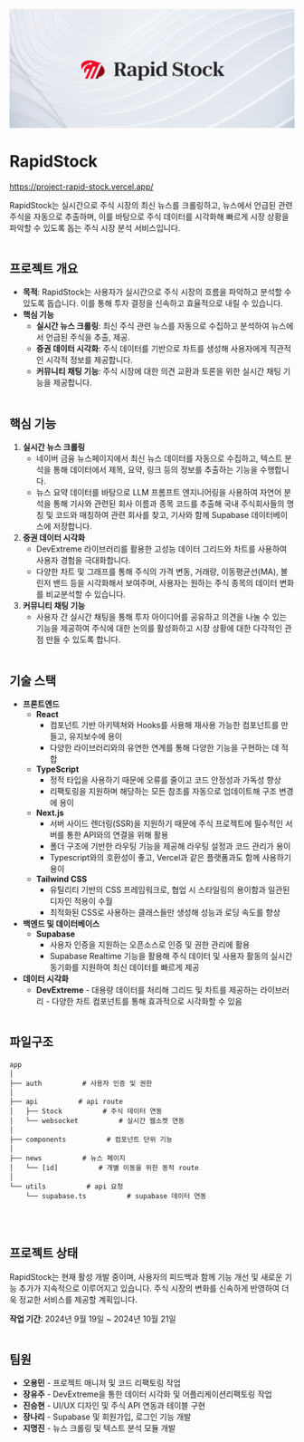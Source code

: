 ![Logo](/public/images/README_thumbnail.png)

# RapidStock

https://project-rapid-stock.vercel.app/

RapidStock는 실시간으로 주식 시장의 최신 뉴스를 크롤링하고, 뉴스에서 언급된 관련 주식을 자동으로 추출하며, 이를 바탕으로 주식 데이터를 시각화해 빠르게 시장 상황을 파악할 수 있도록 돕는 주식 시장 분석 서비스입니다.
<br><br>

## 프로젝트 개요

- **목적**: RapidStock는 사용자가 실시간으로 주식 시장의 흐름을 파악하고 분석할 수 있도록 돕습니다. 이를 통해 투자 결정을 신속하고 효율적으로 내릴 수 있습니다.
- **핵심 기능**
  - **실시간 뉴스 크롤링**: 최신 주식 관련 뉴스를 자동으로 수집하고 분석하여 뉴스에서 언급된 주식을 추출, 제공.
  - **증권 데이터 시각화**: 주식 데이터를 기반으로 차트를 생성해 사용자에게 직관적인 시각적 정보를 제공합니다.
  - **커뮤니티 채팅 기능**: 주식 시장에 대한 의견 교환과 토론을 위한 실시간 채팅 기능을 제공합니다.
    <br><br>

## 핵심 기능

1. **실시간 뉴스 크롤링**
   - 네이버 금융 뉴스페이지에서 최신 뉴스 데이터를 자동으로 수집하고, 텍스트 분석을 통해 데이터에서 제목, 요약, 링크 등의 정보를 추출하는 기능을 수행합니다.
   - 뉴스 요약 데이터를 바탕으로 LLM 프롬프트 엔지니어링을 사용하여 자연어 분석을 통해 기사와 관련된 회사 이름과 종목 코드를 추출해 국내 주식회사들의 명칭 및 코드와 매칭하여 관련 회사를 찾고, 기사와 함께 Supabase 데이터베이스에 저장합니다.
2. **증권 데이터 시각화**
   - DevExtreme 라이브러리를 활용한 고성능 데이터 그리드와 차트를 사용하여 사용자 경험을 극대화합니다.
   - 다양한 차트 및 그래프를 통해 주식의 가격 변동, 거래량, 이동평균선(MA), 볼린저 밴드 등을 시각화해서 보여주며, 사용자는 원하는 주식 종목의 데이터 변화를 비교분석할 수 있습니다.
3. **커뮤니티 채팅 기능**
   - 사용자 간 실시간 채팅을 통해 투자 아이디어를 공유하고 의견을 나눌 수 있는 기능을 제공하여 주식에 대한 논의를 활성화하고 시장 상황에 대한 다각적인 관점 만들 수 있도록 합니다.
     <br><br>

## 기술 스택

- **프론트엔드**
  - **React**
    - 컴포넌트 기반 아키텍쳐와 Hooks를 사용해 재사용 가능한 컴포넌트를 만들고, 유지보수에 용이
    - 다양한 라이브러리와의 유연한 연계를 통해 다양한 기능을 구현하는 데 적합
  - **TypeScript**
    - 정적 타입을 사용하기 때문에 오류를 줄이고 코드 안정성과 가독성 향상
    - 리팩토링을 지원하며 해당하는 모든 참조를 자동으로 업데이트해 구조 변경에 용이
  - **Next.js**
    - 서버 사이드 렌더링(SSR)을 지원하기 때문에 주식 프로젝트에 필수적인 서버를 통한 API와의 연결을 위해 활용
    - 폴더 구조에 기반한 라우팅 기능을 제공해 라우팅 설정과 코드 관리가 용이
    - Typescript와의 호환성이 좋고, Vercel과 같은 플랫폼과도 함께 사용하기 용이
  - **Tailwind CSS**
    - 유틸리티 기반의 CSS 프레임워크로, 협업 시 스타일링의 용이함과 일관된 디자인 적용이 수월
    - 최적화된 CSS로 사용하는 클래스들만 생성해 성능과 로딩 속도를 향상
- **백엔드 및 데이터베이스**
  - **Supabase**
    - 사용자 인증을 지원하는 오픈소스로 인증 및 권한 관리에 활용
    - Supabase Realtime 기능을 활용해 주식 데이터 및 사용자 활동의 실시간 동기화를 지원하여 최신 데이터를 빠르게 제공
- **데이터 시각화**
  - **DevExtreme** - 대용량 데이터를 처리해 그리드 및 차트를 제공하는 라이브러리 - 다양한 차트 컴포넌트를 통해 효과적으로 시각화할 수 있음
    <br><br>

## 파일구조

```
app
│
├── auth          # 사용자 인증 및 권한
│
├── api          # api route
│   ├── Stock          # 주식 데이터 연동
│   └── websocket          # 실시간 웹소켓 연동
│
├── components          # 컴포넌트 단위 기능
│
├── news          # 뉴스 페이지
│   └── [id]          # 개별 이동을 위한 동적 route
│
└── utils          # api 요청
    └── supabase.ts          # supabase 데이터 연동
```

<br><br>

## 프로젝트 상태

RapidStock는 현재 활성 개발 중이며, 사용자의 피드백과 함께 기능 개선 및 새로운 기능 추가가 지속적으로 이루어지고 있습니다. 주식 시장의 변화를 신속하게 반영하여 더욱 정교한 서비스를 제공할 계획입니다.

**작업 기간**: 2024년 9월 19일 ~ 2024년 10월 21일
<br><br>

## 팀원

- **오용민** - 프로젝트 매니저 및 코드 리팩토링 작업
- **장유주** - DevExtreme을 통한 데이터 시각화 및 어플리케이션리팩토링 작업
- **진승현** - UI/UX 디자인 및 주식 API 연동과 테이블 구현
- **장나리** - Supabase 및 회원가입, 로그인 기능 개발
- **지명진** - 뉴스 크롤링 및 텍스트 분석 모듈 개발
  <br><br>

